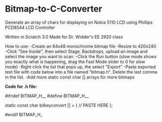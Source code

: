 # Bitmap-to-C-Converter
Generate an array of chars for displaying on Nokia 5110 LCD using Phillips PCD8544 LCD Controller

Written in Scratch 3.0
Made for Dr. Widder's EE 2920 class

How to use:
-Create an 84x48 monochrome bitmap file
-Resize to 420x240
-Click "See Inside", then select Stage, Backdrops, upload an image and select the image you want to scan.
-Click the Run button (slow mode shows you exactly what is happening, drag the Fast Mode slider to 0 for slow mode)
-Right click the list that pops up, the select "Export"
-Paste exported text file with code below into a file named "bitmap.h". Delete the last comma in the list.
-Add more static const char [] arrays for more bitmaps



<b>Code for .h file:</b>

#ifndef BITMAP_H__
#define BITMAP_H__

static const char bilkeyconvert [] = {
 // PASTE HERE
  };

#endif BITMAP_H_
